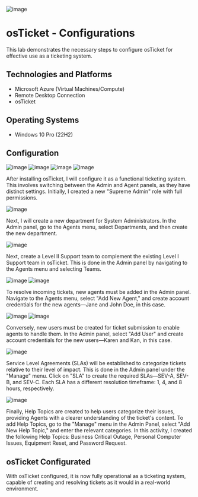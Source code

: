 ![image](https://github.com/user-attachments/assets/447ab34c-5488-482d-9ec6-44261a54a2ab)

<h1>osTicket - Configurations</h1>
This lab demonstrates the necessary steps to configure osTicket for effective use as a ticketing system.

<h2>Technologies and Platforms</h2>

- Microsoft Azure (Virtual Machines/Compute)
- Remote Desktop Connection
- osTicket 

<h2>Operating Systems </h2>

- Windows 10 Pro (22H2)


<h2>Configuration</h2>

![image](https://github.com/user-attachments/assets/cb9458f1-b354-40ef-8f4f-bc188958650b)
![image](https://github.com/user-attachments/assets/cbbb7bd0-6a8f-4532-b40d-9971df23f94b)
![image](https://github.com/user-attachments/assets/bbbc34f2-4f78-4712-9644-c5d48bd7c0cb)
![image](https://github.com/user-attachments/assets/de768b50-fcb1-4bc9-97c7-c6abf2343d89)

<p>
After installing osTicket, I will configure it as a functional ticketing system. This involves switching between the Admin and Agent panels, as they have distinct settings. Initially, I created a new "Supreme Admin" role with full permissions.
</p>

![image](https://github.com/user-attachments/assets/ee4af695-648a-45f9-923b-828c7b12b44f)

<p>
Next, I will create a new department for System Administrators. In the Admin panel, go to the Agents menu, select Departments, and then create the new department. 
</p>

![image](https://github.com/user-attachments/assets/79683f6e-1134-4750-be58-9519bb02ce27)

<p>
Next, create a Level II Support team to complement the existing Level I Support team in osTicket. This is done in the Admin panel by navigating to the Agents menu and selecting Teams. 
</p>

![image](https://github.com/user-attachments/assets/ab66a4bc-1083-48d3-962b-36aa8226a326)
![image](https://github.com/user-attachments/assets/33b82ab8-64bf-4c2c-ba3f-2bb8e097ba8d)

<p>
To resolve incoming tickets, new agents must be added in the Admin panel. Navigate to the Agents menu, select "Add New Agent," and create account credentials for the new agents—Jane and John Doe, in this case. 
</p>

![image](https://github.com/user-attachments/assets/ce947dc5-5dad-4c08-9e07-df1310ae309e)
![image](https://github.com/user-attachments/assets/414898b0-0a06-4aa0-82ab-e0e9972f1bb7)

<p>
Conversely, new users must be created for ticket submission to enable agents to handle them. In the Admin panel, select "Add User" and create account credentials for the new users—Karen and Kan, in this case.
</p>

![image](https://github.com/user-attachments/assets/1ec76726-b7d8-4e02-821c-142b683b6f2a)

<p>
Service Level Agreements (SLAs) will be established to categorize tickets relative to their level of impact. This is done in the Admin panel under the "Manage" menu. Click on "SLA" to create the required SLAs—SEV-A, SEV-B, and SEV-C. Each SLA has a different resolution timeframe: 1, 4, and 8 hours, respectively. 
</p>

![image](https://github.com/user-attachments/assets/87034498-1966-47b5-80c3-7afaebb5262d)

<p>
Finally, Help Topics are created to help users categorize their issues, providing Agents with a clearer understanding of the ticket's content. To add Help Topics, go to the "Manage" menu in the Admin Panel, select "Add New Help Topic," and enter the relevant categories. In this activity, I created the following Help Topics: Business Critical Outage, Personal Computer Issues, Equipment Reset, and Password Request. 
</p>

<h2>osTicket Configurated</h2>
With osTicket configured, it is now fully operational as a ticketing system, capable of creating and resolving tickets as it would in a real-world environment. 

